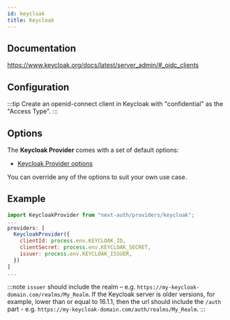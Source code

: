 ```yaml
---
id: keycloak
title: Keycloak
---
```


## Documentation

https://www.keycloak.org/docs/latest/server_admin/#_oidc_clients

## Configuration

:::tip
Create an openid-connect client in Keycloak with "confidential" as the "Access Type".
:::

## Options

The **Keycloak Provider** comes with a set of default options:

- [Keycloak Provider options](https://github.com/nextauthjs/next-auth/blob/main/packages/next-auth/src/providers/keycloak.ts)

You can override any of the options to suit your own use case.

## Example

```js
import KeycloakProvider from "next-auth/providers/keycloak";
...
providers: [
  KeycloakProvider({
    clientId: process.env.KEYCLOAK_ID,
    clientSecret: process.env.KEYCLOAK_SECRET,
    issuer: process.env.KEYCLOAK_ISSUER,
  })
]
...
```

:::note
`issuer` should include the realm – e.g. `https://my-keycloak-domain.com/realms/My_Realm`. If the Keycloak server is older versions, for example, lower than or equal to 16.1.1, then the url should include the `/auth` part - e.g. `https://my-keycloak-domain.com/auth/realms/My_Realm`. 
:::

